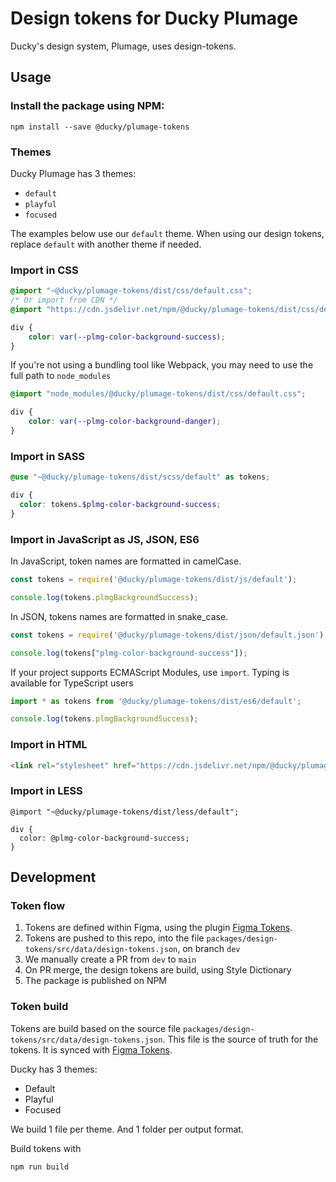 # Design tokens for Ducky Plumage

Ducky's design system, Plumage, uses design-tokens.

## Usage

### Install the package using NPM:
```
npm install --save @ducky/plumage-tokens
```

### Themes
Ducky Plumage has 3 themes:
- `default`
- `playful`
- `focused`

The examples below use our `default` theme.
When using our design tokens, replace `default` with another theme if needed.

### Import in CSS
```css
@import "~@ducky/plumage-tokens/dist/css/default.css";
/* Or import from CDN */
@import "https://cdn.jsdelivr.net/npm/@ducky/plumage-tokens/dist/css/default.css";

div {
    color: var(--plmg-color-background-success);
}
``` 

If you're not using a bundling tool like Webpack, you may need to use the full path to `node_modules`
```css
@import "node_modules/@ducky/plumage-tokens/dist/css/default.css";

div {
    color: var(--plmg-color-background-danger);
}
```

### Import in SASS
```scss
@use "~@ducky/plumage-tokens/dist/scss/default" as tokens;

div {
  color: tokens.$plmg-color-background-success;
}
```

### Import in JavaScript as JS, JSON, ES6
In JavaScript, token names are formatted in camelCase.
```js
const tokens = require('@ducky/plumage-tokens/dist/js/default');

console.log(tokens.plmgBackgroundSuccess);
```

In JSON, tokens names are formatted in snake_case.
```js
const tokens = require('@ducky/plumage-tokens/dist/json/default.json');

console.log(tokens["plmg-color-background-success"]);
```

If your project supports ECMAScript Modules, use `import`.
Typing is available for TypeScript users
```js
import * as tokens from '@ducky/plumage-tokens/dist/es6/default';

console.log(tokens.plmgBackgroundSuccess);
```

### Import in HTML
```html
<link rel="stylesheet" href="https://cdn.jsdelivr.net/npm/@ducky/plumage-tokens/dist/css/default.css" crossorigin="anonymous" />
```

### Import in LESS
```less
@import "~@ducky/plumage-tokens/dist/less/default";

div {
  color: @plmg-color-background-success;
}
```

## Development

### Token flow

1. Tokens are defined within Figma, using the plugin [Figma Tokens](https://docs.tokens.studio/).
2. Tokens are pushed to this repo, into the file `packages/design-tokens/src/data/design-tokens.json`, on branch `dev`
3. We manually create a PR from `dev` to `main`
4. On PR merge, the design tokens are build, using Style Dictionary
5. The package is published on NPM

### Token build

Tokens are build based on the source file `packages/design-tokens/src/data/design-tokens.json`.
This file is the source of truth for the tokens. It is synced with [Figma Tokens](https://docs.tokens.studio/).

Ducky has 3 themes:
- Default
- Playful
- Focused


We build 1 file per theme. And 1 folder per output format.

Build tokens with
```
npm run build
```
